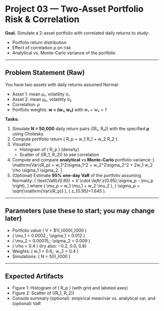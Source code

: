 # Project 03 — Two-Asset Portfolio Risk & Correlation

**Goal.** Simulate a 2-asset portfolio with correlated daily returns to study:
- Portfolio return distribution
- Effect of correlation ρ on risk
- Analytical vs. Monte-Carlo variance of the portfolio


---

## Problem Statement (Raw)

You have two assets with daily returns assumed Normal:

- Asset 1: mean μ₁, volatility σ₁  
- Asset 2: mean μ₂, volatility σ₂  
- Correlation: ρ  
- Portfolio weights: **w = (w₁, w₂)** with w₁ + w₂ = 1

**Tasks:**
1. Simulate **N = 50,000** daily return pairs \((R₁, R₂)\) with the specified **ρ** using Cholesky.
2. Compute portfolio return \( R_p = w_1 R_1 + w_2 R_2 \).
3. Visualize:
   - Histogram of \( R_p \) (density)
   - Scatter of \((R_1, R_2)\) to see correlation
4. Compute and compare **analytical** vs **Monte-Carlo** portfolio variance:
   \[
   \mathrm{Var}(R_p) = w_1^2\sigma_1^2 + w_2^2\sigma_2^2 + 2w_1 w_2 \rho \sigma_1 \sigma_2.
   \]
5. (Optional) Estimate **95% one-day VaR** of the portfolio assuming Normality:
   \[
   \text{VaR}_{0.95} = V \cdot \left( z_{0.95}\,\sigma_p - \mu_p \right),
   \]
   where \( \mu_p = w_1 \mu_1 + w_2 \mu_2 \), \( \sigma_p = \sqrt{\mathrm{Var}(R_p)} \), \( z_{0.95}=1.645 \).



---

## Parameters (use these to start; you may change later)

- Portfolio value \( V = \$1{,}000{,}000 \)
- \( \mu_1 = 0.0002,\; \sigma_1 = 0.012 \)
- \( \mu_2 = 0.00015,\; \sigma_2 = 0.009 \)
- \( \rho = 0.4 \)  (try also: −0.2, 0.0, 0.8)
- Weights: \( w_1 = 0.6,\; w_2 = 0.4 \)
- Simulations: \( N = 50{,}000 \)

---

## Expected Artifacts

- Figure 1: Histogram of \( R_p \) (with grid and labeled axes)
- Figure 2: Scatter of \((R_1, R_2)\)
- Console summary (optional): empirical mean/var vs. analytical var, and (optional) VaR

